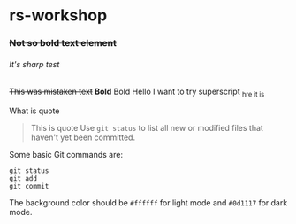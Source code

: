 # rs-workshop
### ~~Not so bold text element~~
###### It's sharp test

~~This was mistaken text~~
**Bold**
Bold
Hello I want to try superscript <sub> hre it is </sub>

What is quote
>This is quote
Use `git status` to list all new or modified files that haven't yet been committed.


Some basic Git commands are:
```
git status
git add
git commit
```

The background color should be `#ffffff` for light mode and `#0d1117` for dark mode.
